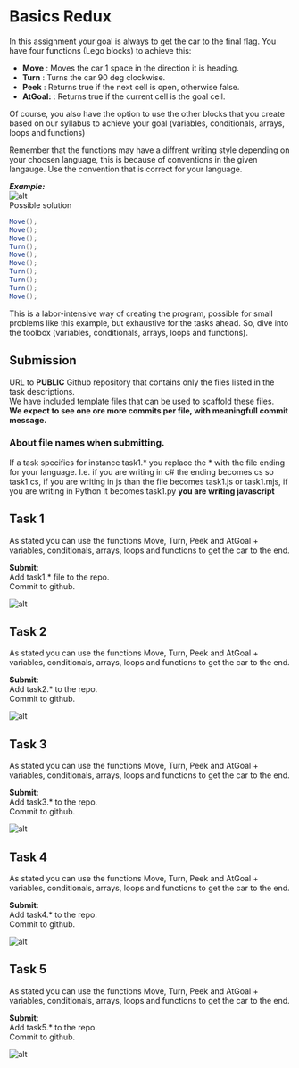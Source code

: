 # Basics Redux

In this assignment your goal is always to get the car to the final flag. 
You have four functions (Lego blocks) to achieve this:

- **Move** : Moves the car 1 space in the direction it is heading. 
- **Turn** : Turns the car 90 deg clockwise. 
- **Peek** : Returns true if the next cell is open, otherwise false. 
- **AtGoal:** : Returns true if the current cell is the goal cell.

Of course, you also have the option to use the other blocks that you create based on our syllabus to achieve your goal (variables, conditionals, arrays, loops and functions)

Remember that the functions may have a diffrent writing style depending on your choosen language, this is because of conventions in the given langauge.
Use the convention that is correct for your language. 

***Example:***  
![alt](images/eks.png)  
Possible  solution
```csharp
Move();
Move();
Move();
Turn();
Move();
Move();
Turn();
Turn();
Turn();
Move();
```

This is a labor-intensive way of creating the program, possible for small problems like this example, but exhaustive for the tasks ahead. So, dive into the toolbox (variables, conditionals, arrays, loops and functions).


## Submission 

URL to **PUBLIC** Github repository that contains only the files listed in the task descriptions.  
We have included template files that can be used to scaffold these files.  
**We expect to see one ore more commits per file, with meaningfull commit message.**

### About file names when submitting.
If a task specifies for instance task1.* you replace the * with the file ending for your language.
I.e. if you are writing in c# the ending becomes cs so task1.cs, if you are writing in js than the file becomes task1.js or task1.mjs, if you are writing in Python it becomes task1.py
**you are writing javascript**


## Task 1

As stated you can use the functions Move, Turn, Peek and AtGoal + variables, conditionals, arrays, loops and functions to get the car to the end.

**Submit**:   
Add task1.* file to the repo.  
Commit to github. 

![alt](images/map1.png)  

## Task 2

As stated you can use the functions Move, Turn, Peek and AtGoal + variables, conditionals, arrays, loops and functions to get the car to the end.

**Submit**:   
Add task2.* to the repo.  
Commit to github. 

![alt](images/map2.png)  

## Task 3

As stated you can use the functions Move, Turn, Peek and AtGoal + variables, conditionals, arrays, loops and functions to get the car to the end.

**Submit**:   
Add task3.* to the repo.  
Commit to github. 

![alt](images/map3.png) 

## Task 4

As stated you can use the functions Move, Turn, Peek and AtGoal + variables, conditionals, arrays, loops and functions to get the car to the end.

**Submit**:   
Add task4.* to the repo.  
Commit to github. 

![alt](images/map4.png) 

## Task 5

As stated you can use the functions Move, Turn, Peek and AtGoal + variables, conditionals, arrays, loops and functions to get the car to the end.

**Submit**:   
Add task5.* to the repo.  
Commit to github. 

![alt](images/map5.png) 

